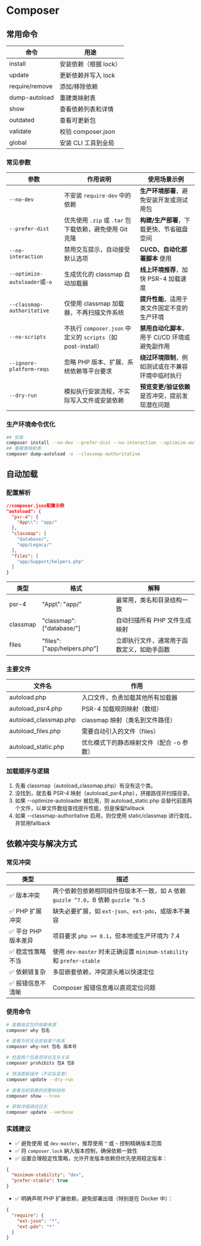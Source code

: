 # Composer

## 常用命令

| **命令** | **用途** |
| --- | --- |
| install | 安装依赖（根据 lock） |
| update | 更新依赖并写入 lock |
| require/remove | 添加/移除依赖 |
| dump-autoload | 重建类映射表 |
| show | 查看依赖列表和详情 |
| outdated | 查看可更新包 |
| validate | 校验 composer.json |
| global | 安装 CLI 工具到全局 |

### 常见参数

| 参数                          | 作用说明                                                                 | 使用场景示例                                                                 |
|-----------------------------|--------------------------------------------------------------------------|------------------------------------------------------------------------------|
| `--no-dev`                  | 不安装 `require-dev` 中的依赖                                           | **生产环境部署**，避免安装开发或测试用包                                    |
| `--prefer-dist`             | 优先使用 `.zip` 或 `.tar` 包下载依赖，避免使用 Git 克隆                 | **构建/生产部署**，下载更快、节省磁盘空间                                   |
| `--no-interaction`          | 禁用交互提示，自动接受默认选项                                         | **CI/CD、自动化部署脚本** 使用                                               |
| `--optimize-autoloader`或`-o`| 生成优化的 classmap 自动加载器                                          | **线上环境推荐**，加快 PSR-4 加载速度                                        |
| `--classmap-authoritative`  | 仅使用 classmap 加载器，不再扫描文件系统                                | **提升性能**，适用于类文件固定不变的生产环境                                 |
| `--no-scripts`              | 不执行 `composer.json` 中定义的 `scripts`（如 post-install）           | **禁用自动化脚本**，用于 CI/CD 环境或避免副作用                             |
| `--ignore-platform-reqs`    | 忽略 PHP 版本、扩展、系统依赖等平台要求                                 | **绕过环境限制**，例如测试或在不兼容环境中临时执行                          |
| `--dry-run`                 | 模拟执行安装流程，不实际写入文件或安装依赖                             | **预览变更/验证依赖** 是否冲突，提前发现潜在问题                            |

### 生产环境命令优化

```bash
## 安装
composer install --no-dev --prefer-dist --no-interaction --optimize-autoloader --classmap-authoritative
## 重建类映射表
composer dump-autoload -o --classmap-authoritative
```

## 自动加载

### 配置解析

```json
//composer.json配置示例
"autoload": {
  "psr-4": {
    "App\\": "app/"
  },
  "classmap": [
    "database/",
    "app/Legacy/"
  ],
  "files": [
    "app/Support/helpers.php"
  ]
}
```

| 类型       | 格式                           | 解释                    |
|----------|------------------------------|-----------------------|
| psr-4    | "App\\": "app/"              | 最常用，类名和目录结构一致         |
| classmap | "classmap": ["database/"]    | 自动扫描所有 PHP 文件生成映射     |
| files    | "files": ["app/helpers.php"] | 立即执行文件，通常用于函数定义，如助手函数 |

### 主要文件

| **文件名** | **作用** |
| --- | --- |
| autoload.php | 入口文件，负责加载其他所有加载器 |
| autoload_psr4.php | PSR-4 加载规则映射（数组） |
| autoload_classmap.php | classmap 映射（类名到文件路径） |
| autoload_files.php | 需要自动引入的文件（files） |
| autoload_static.php | 优化模式下的静态映射文件（配合 -o 参数） |

### 加载顺序与逻辑

1. 先看 classmap（autoload_classmap.php）有没有这个类。
2. 没找到，就去看 PSR-4 映射（autoload_psr4.php），拼接路径并扫描目录。
3. 如果 --optimize-autoloader 被启用，则 autoload_static.php 会替代前面两个文件，以单文件数组查找提升性能，但是保留fallback
4. 如果 --classmap-authoritative 启用，则仅使用 static/classmap 进行查找，并禁用fallback

## 依赖冲突与解决方式

### 常见冲突
| 类型 | 描述 |
| --- | --- |
| ✅ 版本冲突 | 两个依赖包依赖相同组件但版本不一致，如 A 依赖 `guzzle ^7.0`，B 依赖 `guzzle ^6.5` |
| ✅ PHP 扩展冲突 | 缺失必要扩展，如 `ext-json`、`ext-pdo`，或版本不兼容 |
| ✅ 平台 PHP 版本差异 | 项目要求 `php >= 8.1`，但本地或生产环境为 7.4 |
| ✅ 稳定性策略不当 | 使用 `dev-master` 时未正确设置 `minimum-stability` 和 `prefer-stable` |
| ✅ 依赖链复杂 | 多层嵌套依赖，冲突源头难以快速定位 |
| ✅ 报错信息不清晰 | Composer 报错信息难以直观定位问题 |

### 使用命令

```bash
# 查看指定包的依赖来源
composer why 包名

# 查看为何无法安装某个版本
composer why-not 包名 版本号

# 检查两个包是否存在互斥关系
composer prohibits 包A 包B

# 预演更新操作（不实际变更）
composer update --dry-run

# 查看当前依赖的完整树结构
composer show --tree

# 获取详细调试日志
composer update --verbose

```

### 实践建议

- ✅ 避免使用  或 `dev-master`，推荐使用 `^` 或 `~` 控制精确版本范围
- ✅ 将 `composer.lock` 納入版本控制，确保依赖一致性
- ✅ 设置合理稳定性策略，允许开发版本依赖但优先使用稳定版本：

```json
{
  "minimum-stability": "dev",
  "prefer-stable": true
}

```

- ✅ 明确声明 PHP 扩展依赖，避免部署出错（特别是在 Docker 中）：

```json
{
  "require": {
    "ext-json": "*",
    "ext-pdo": "*"
  }
}

```